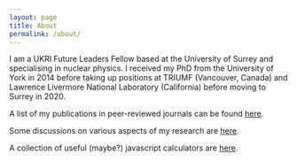 ```yaml
---
layout: page
title: About
permalink: /about/
---
```


I am a UKRI Future Leaders Fellow based at the University of Surrey and specialising in nuclear physics. I received my PhD from the University of York in 2014 before taking up positions at TRIUMF (Vancouver, Canada) and Lawrence Livermore National Laboratory (California) before moving to Surrey in 2020.

A list of my publications in peer-reviewed journals can be found [here](/research/publications).

Some discussions on various aspects of my research are [here](/research/research).

A collection of useful (maybe?) javascript calculators are [here](/calc/calculators).
